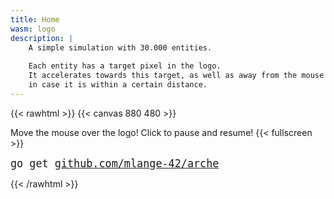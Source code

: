 ```yaml
---
title: Home
wasm: logo
description: |
    A simple simulation with 30.000 entities.
    
    Each entity has a target pixel in the logo.
    It accelerates towards this target, as well as away from the mouse pointer
    in case it is within a certain distance.
---
```


{{< rawhtml >}}
{{< canvas 880 480 >}}

<p id="instructions">Move the mouse over the logo! Click to pause and resume! {{< fullscreen >}}</p>
<p><tt style="font-size: 120%">go get <a href="https://github.com/mlange-42/arche">github.com/mlange-42/arche</a></tt>
</p>
{{< /rawhtml >}}
